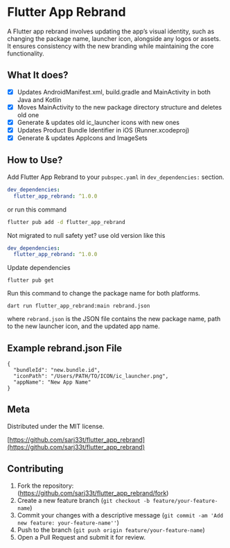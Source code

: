 # Flutter App Rebrand

A Flutter app rebrand involves updating the app’s visual identity, such as changing the package name, launcher icon, alongside any logos or assets. It ensures consistency with the new branding while maintaining the core functionality.

## What It does?
- [x] Updates AndroidManifest.xml, build.gradle and MainActivity in both Java and Kotlin
- [x] Moves MainActivity to the new package directory structure and deletes old one
- [x] Generate & updates old ic_launcher icons with new ones
- [x] Updates Product Bundle Identifier in iOS (Runner.xcodeproj)
- [x] Generate & updates AppIcons and ImageSets

## How to Use?

Add Flutter App Rebrand to your `pubspec.yaml` in `dev_dependencies:` section. 
```yaml
dev_dependencies: 
  flutter_app_rebrand: ^1.0.0
```
or run this command
```bash
flutter pub add -d flutter_app_rebrand
```
Not migrated to null safety yet? use old version like this
```yaml
dev_dependencies: 
  flutter_app_rebrand: ^1.0.0
```


Update dependencies 
```
flutter pub get
```
Run this command to change the package name for both platforms.

```
dart run flutter_app_rebrand:main rebrand.json
```

where `rebrand.json` is the JSON file contains the new package name, path to the new launcher icon, and the updated app name.

## Example rebrand.json File
```
{
  "bundleId": "new.bundle.id",
  "iconPath": "/Users/PATH/TO/ICON/ic_launcher.png",
  "appName": "New App Name"
}
```

## Meta

Distributed under the MIT license.

[https://github.com/sarj33t/flutter_app_rebrand](https://github.com/sarj33t/flutter_app_rebrand)

## Contributing

1. Fork the repository: (<https://github.com/sarj33t/flutter_app_rebrand/fork>)
2. Create a new feature branch (`git checkout -b feature/your-feature-name`)
3. Commit your changes with a descriptive message (`git commit -am 'Add new feature: your-feature-name''`)
4. Push to the branch (`git push origin feature/your-feature-name`)
5. Open a Pull Request and submit it for review.
